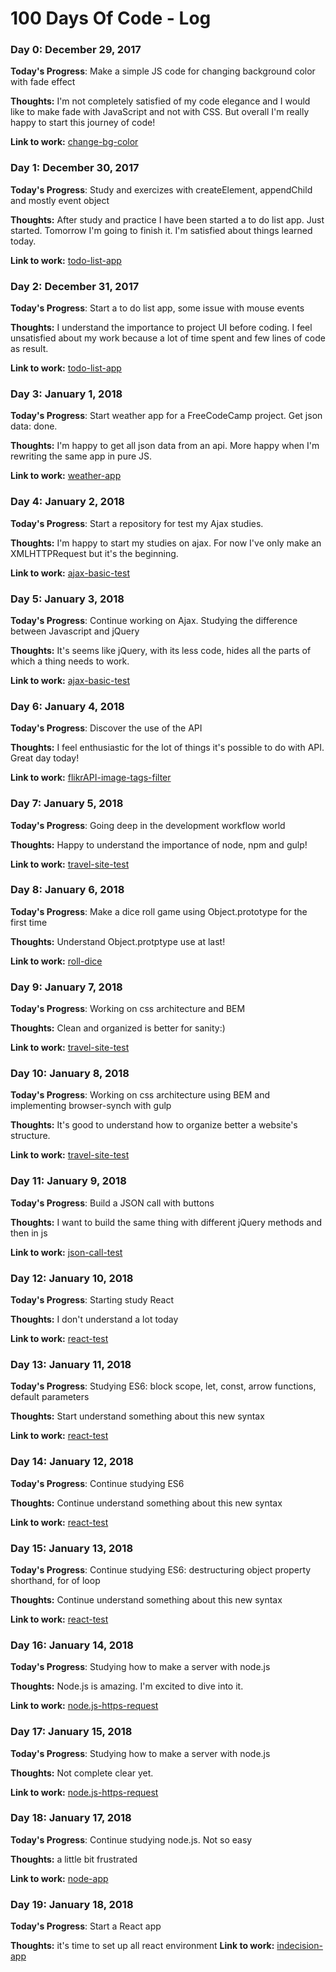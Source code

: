 # 100 Days Of Code - Log

### Day 0: December 29, 2017

**Today's Progress**: Make a simple JS code for changing background color with fade effect

**Thoughts:** I'm not completely satisfied of my code elegance and I would like to make fade with JavaScript and not with CSS. But overall I'm really happy to start this journey of code!

**Link to work:** [change-bg-color](https://github.com/ir3ne/change-bg-color)

### Day 1: December 30, 2017

**Today's Progress**: Study and exercizes with createElement, appendChild and mostly event object

**Thoughts:** After study and practice I have been started a to do list app. Just started. Tomorrow I'm going to finish it. I'm satisfied about things learned today.

**Link to work:** [todo-list-app](https://gist.github.com/ir3ne/cb1e514cf7054247709e05f755536aa8)

### Day 2: December 31, 2017

**Today's Progress**: Start a to do list app, some issue with mouse events

**Thoughts:** I understand the importance to project UI before coding. I feel unsatisfied about my work because a lot of time spent and few lines of code as result.

**Link to work:** [todo-list-app](https://github.com/ir3ne/JS-todo-list)

### Day 3: January 1, 2018

**Today's Progress**: Start weather app for a FreeCodeCamp project. Get json data: done.

**Thoughts:** I'm happy to get all json data from an api. More happy when I'm rewriting the same app in pure JS.

**Link to work:** [weather-app](https://github.com/ir3ne/weather-app)

### Day 4: January 2, 2018

**Today's Progress**: Start a repository for test my Ajax studies.

**Thoughts:** I'm happy to start my studies on ajax. For now I've only make an XMLHTTPRequest but it's the beginning.

**Link to work:** [ajax-basic-test](https://github.com/ir3ne/ajax-basic-test)

### Day 5: January 3, 2018

**Today's Progress**: Continue working on Ajax. Studying the difference between Javascript and jQuery

**Thoughts:** It's seems like jQuery, with its less code, hides all the parts of which a thing needs to work.

**Link to work:** [ajax-basic-test](https://github.com/ir3ne/ajax-basic-test)

### Day 6: January 4, 2018

**Today's Progress**: Discover the use of the API

**Thoughts:** I feel enthusiastic for the lot of things it's possible to do with API. Great day today!

**Link to work:** [flikrAPI-image-tags-filter](https://github.com/ir3ne/flickrAPI-image-tags-filter)

### Day 7: January 5, 2018

**Today's Progress**: Going deep in the development workflow world

**Thoughts:** Happy to understand the importance of node, npm and gulp!

**Link to work:** [travel-site-test](https://github.com/ir3ne/travel-site-test)

### Day 8: January 6, 2018

**Today's Progress**: Make a dice roll game using Object.prototype for the first time

**Thoughts:** Understand Object.protptype use at last!

**Link to work:** [roll-dice](https://github.com/ir3ne/roll-dice)

### Day 9: January 7, 2018

**Today's Progress**: Working on css architecture and BEM

**Thoughts:** Clean and organized is better for sanity:)

**Link to work:** [travel-site-test](https://github.com/ir3ne/travel-site-test)

### Day 10: January 8, 2018

**Today's Progress**: Working on css architecture using BEM and implementing browser-synch with gulp

**Thoughts:** It's good to understand how to organize better a website's structure.

**Link to work:** [travel-site-test](https://github.com/ir3ne/travel-site-test)

### Day 11: January 9, 2018

**Today's Progress**: Build a JSON call with buttons

**Thoughts:** I want to build the same thing with different jQuery methods and then in js

**Link to work:** [json-call-test](https://github.com/ir3ne/json-call-test)

### Day 12: January 10, 2018

**Today's Progress**: Starting study React

**Thoughts:** I don't understand a lot today

**Link to work:** [react-test](https://github.com/ir3ne/react-test)

### Day 13: January 11, 2018

**Today's Progress**: Studying ES6: block scope, let, const, arrow functions, default parameters

**Thoughts:** Start understand something about this new syntax

**Link to work:** [react-test](https://github.com/ir3ne/react-test)

### Day 14: January 12, 2018

**Today's Progress**: Continue studying ES6

**Thoughts:** Continue understand something about this new syntax

**Link to work:** [react-test](https://github.com/ir3ne/react-test)

### Day 15: January 13, 2018

**Today's Progress**: Continue studying ES6: destructuring object property shorthand, for of loop

**Thoughts:** Continue understand something about this new syntax

**Link to work:** [react-test](https://github.com/ir3ne/react-test)

### Day 16: January 14, 2018

**Today's Progress**: Studying how to make a server with node.js

**Thoughts:** Node.js is amazing. I'm excited to dive into it.

**Link to work:** [node.js-https-request](https://github.com/ir3ne/node.js-https-request)

### Day 17: January 15, 2018

**Today's Progress**: Studying how to make a server with node.js

**Thoughts:** Not complete clear yet.

**Link to work:** [node.js-https-request](https://github.com/ir3ne/node.js-https-request)

### Day 18: January 17, 2018

**Today's Progress**: Continue studying node.js. Not so easy

**Thoughts:** a little bit frustrated

**Link to work:** [node-app](https://github.com/ir3ne/node-app)

### Day 19: January 18, 2018

**Today's Progress**: Start a React app

**Thoughts:** it's time to set up all react environment
**Link to work:** [indecision-app](https://github.com/ir3ne/indecision-app)












